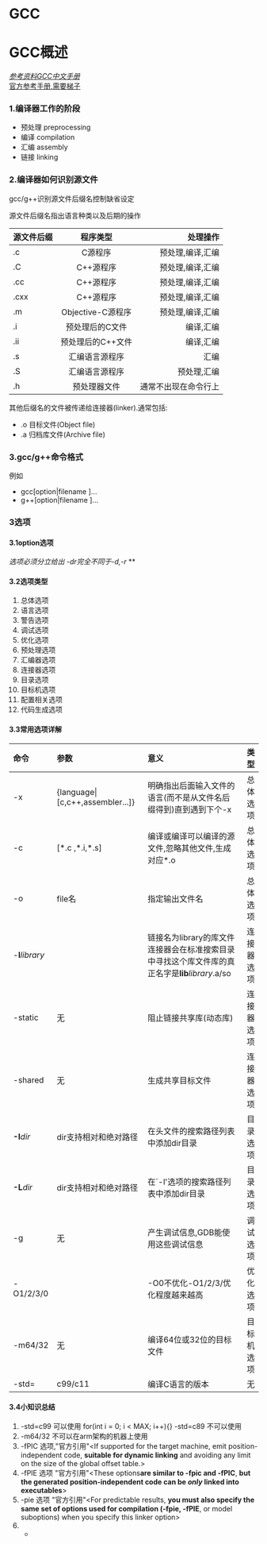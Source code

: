 # GCC
# GCC概述
[*参考资料GCC中文手册*](http://www.mcu118.com/filedownload/5426)  
[官方参考手册,需要梯子](https://gcc.gnu.org/onlinedocs/gcc-10.1.0/gcc/Option-Summary.html#Option-Summary)

### 1.编译器工作的阶段
* 预处理 preprocessing
* 编译 compilation
* 汇编 assembly
* 链接 linking

### 2.编译器如何识别源文件
gcc/g++识别源文件后缀名控制缺省设定

源文件后缀名指出语言种类以及后期的操作

|源文件后缀   |程序类型   |处理操作   |
|:---         |:---:        |---:        |
|.c           |C源程序    |预处理,编译,汇编|
|.C 			|C++源程序|预处理,编译,汇编|
|.cc 			|C++源程序|预处理,编译,汇编|
|.cxx 			|C++源程序|预处理,编译,汇编
|.m			 |Objective-C源程序|预处理,编译,汇编|
|.i 	|预处理后的C文件	|编译,汇编|
|.ii |预处理后的C++文件|编译,汇编|
|.s |汇编语言源程序|汇编|
|.S |汇编语言源程序|预处理,汇编|
|.h |预处理器文件|通常不出现在命令行上|

其他后缀名的文件被传递给连接器(linker).通常包括:
* .o 目标文件(Object file)
* .a 归档库文件(Archive file)
### 3.gcc/g++命令格式
例如
* gcc[option|filename ]... 
* g++[option|filename ]...
### 3选项
#### 3.1option选项
**选项必须分立给出 *-dr*完全不同于*-d,-r* **

#### 3.2选项类型
1. 总体选项
2. 语言选项
3. 警告选项
4. 调试选项
5. 优化选项
6. 预处理选项
7. 汇编器选项
8. 连接器选项
9. 目录选项
10. 目标机选项
11. 配置相关选项
12. 代码生成选项

#### 3.3常用选项详解
|命令	|参数					|意义		  |   	类型|
|:---	|:--- 					|:---	|	---:|
|-x 	|{language\|[c,c++,assembler...]}|明确指出后面输入文件的语言(而不是从文件名后缀得到)直到遇到下个-x|  总体选项|
|-c		|[\*.c ,\*.i,\*.s]|编译或编译可以编译的源文件,忽略其他文件,生成对应\*.o|总体选项|
|-o		|file名				|指定输出文件名|				总体选项|
|-**l***library* |    	| 链接名为library的库文件连接器会在标准搜索目录中寻找这个库文件库的真正名字是**lib***library*.a/so|连接器选项|
|-static|无						|阻止链接共享库(动态库)|连接器选项|
|-shared |无				|生成共享目标文件|连接器选项|
|**-I***dir*|dir支持相对和绝对路径|在头文件的搜索路径列表中添加dir目录|目录选项|
|**-L***dir*|dir支持相对和绝对路径|在`-l'选项的搜索路径列表中添加dir目录|目录选项|
|-g 	|无						|产生调试信息,GDB能使用这些调试信息|调试选项|
|-O1/2/3/0|						|-O0不优化-O1/2/3/优化程度越来越高|优化选项|
|-m64/32|无						|编译64位或32位的目标文件|目标机选项|
|-std=	|c99/c11				|编译C语言的版本		|无|

#### 3.4小知识总结
1. -std=c99 可以使用 for(int i = 0; i < MAX; i++){} -std=c89 不可以使用
2. -m64/32 不可以在arm架构的机器上使用
3. -fPIC 选项,"官方引用"<If supported for the target machine, emit position-independent code, **suitable for dynamic linking** and avoiding any limit on the size of the global offset table.>
4. -fPIE 选项 "官方引用"<These options**are similar to -fpic and -fPIC**, **but the generated position-independent code can be *only* linked into executables**>
5. -pie 选项 "官方引用"<For predictable results, **you must also specify the same set of options used for compilation (-fpie, -fPIE**, or model suboptions) when you specify this linker option>
6. -
